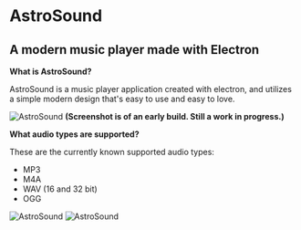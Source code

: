 # AstroSound
## A modern music player made with Electron

**What is AstroSound?**

AstroSound is a music player application created with electron, and utilizes a simple modern design that's easy to use and easy to love.

![AstroSound](http://i.imgur.com/Ht8yc8e.png)
__(Screenshot is of an early build. Still a work in progress.)__

**What audio types are supported?**

These are the currently known supported audio types:

- MP3
- M4A
- WAV (16 and 32 bit)
- OGG

![AstroSound](http://i.imgur.com/ZsOsgix.gif)
![AstroSound](http://i.imgur.com/Kmj1gWk.gif)
